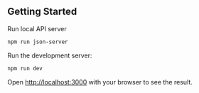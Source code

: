 ## Getting Started

Run local API server

```bash
npm run json-server
```

Run the development server:

```bash
npm run dev
```

Open [http://localhost:3000](http://localhost:3000) with your browser to see the result.
